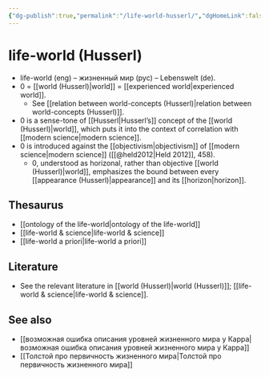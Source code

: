 ```yaml
---
{"dg-publish":true,"permalink":"/life-world-husserl/","dgHomeLink":false,"dgPassFrontmatter":false}
---
```


# life-world (Husserl)
- life-world (eng) – жизненный мир (рус) – Lebenswelt (de).
- 0 = [[world (Husserl)|world]] = [[experienced world|experienced world]].
	- See [[relation between world-concepts (Husserl)|relation between world-concepts (Husserl)]].
- 0 is a sense-tone of [[Husserl|Husserl’s]] concept of the [[world (Husserl)|world]], which puts it into the context of correlation with [[modern science|modern science]].
- 0 is introduced against the [[objectivism|objectivism]] of [[modern science|modern science]] ([[@held2012|Held 2012]], 458).
	- 0, understood as horizonal, rather than objective [[world (Husserl)|world]], emphasizes the bound between every [[appearance (Husserl)|appearance]] and its [[horizon|horizon]]. 


## Thesaurus
- [[ontology of the life-world|ontology of the life-world]]
- [[life-world & science|life-world & science]]
- [[life-world a priori|life-world a priori]]







## Literature
- See the relevant literature in [[world (Husserl)|world (Husserl)]]; [[life-world & science|life-world & science]].



## See also
- [[возможная ошибка описания уровней жизненного мира у Карра|возможная ошибка описания уровней жизненного мира у Карра]]
- [[Толстой про первичность жизненного мира|Толстой про первичность жизненного мира]]